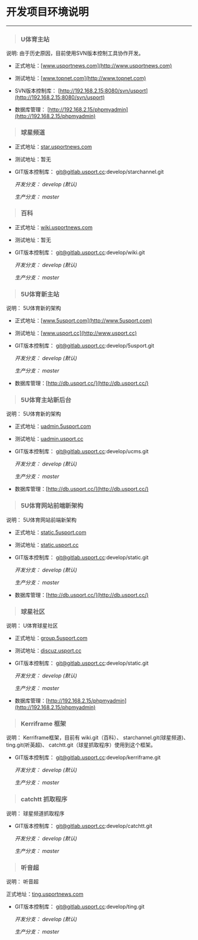 
# 开发项目环境说明 #


----------

> ### **U体育主站** ###

说明: 由于历史原因，目前使用SVN版本控制工具协作开发。


- 正式地址：[www.usportnews.com](http://www.usportnews.com)


- 测试地址：[www.topnet.com](http://www.topnet.com)


- SVN版本控制库： [http://192.168.2.15:8080/svn/usport](http://192.168.2.15:8080/svn/usport)


- 数据库管理： [http://192.168.2.15/phpmyadmin](http://192.168.2.15/phpmyadmin)



> ### **球星频道** ###



- 正式地址：[star.usportnews.com](http://star.usportnews.com)


- 测试地址：暂无


- GIT版本控制库： git@gitlab.usport.cc:develop/starchannel.git

    *开发分支： develop (默认)*

    *生产分支： master*


> ### **百科** ###



- 正式地址：[wiki.usportnews.com](http://wiki.usportnews.com)


- 测试地址：暂无


- GIT版本控制库： git@gitlab.usport.cc:develop/wiki.git

    *开发分支： develop (默认)*

    *生产分支： master*


> ### **5U体育新主站** ###

说明： 5U体育新的架构


- 正式地址：[www.5usport.com](http://www.5usport.com)


- 测试地址：[www.usport.cc](http://www.usport.cc)


- GIT版本控制库： git@gitlab.usport.cc:develop/5usport.git

    *开发分支： develop (默认)*

    *生产分支： master*


- 数据库管理：[http://db.usport.cc/](http://db.usport.cc/)


> ### **5U体育主站新后台** ###

说明： 5U体育新的架构


- 正式地址：[uadmin.5usport.com](http://uadmin.5usport.com)


- 测试地址：[uadmin.usport.cc](http://uadmin.usport.cc)


- GIT版本控制库： git@gitlab.usport.cc:develop/ucms.git

    *开发分支： develop (默认)*

    *生产分支： master*


- 数据库管理：[http://db.usport.cc/](http://db.usport.cc/)


> ### **5U体育网站前端新架构** ###

说明： 5U体育网站前端新架构


- 正式地址：[static.5usport.com](http://static.5usport.com)


- 测试地址：[static.usport.cc](http://static.usport.cc)


- GIT版本控制库： git@gitlab.usport.cc:develop/static.git

    *开发分支： develop (默认)*

    *生产分支： master*


- 数据库管理：[http://db.usport.cc/](http://db.usport.cc/)


> ### **球星社区** ###

说明： U体育球星社区


- 正式地址：[group.5usport.com](http://group.5usport.com)


- 测试地址：[discuz.usport.cc](http://discuz.usport.cc)


- GIT版本控制库： git@gitlab.usport.cc:develop/static.git

    *开发分支： develop (默认)*

    *生产分支： master*


- 数据库管理：[http://192.168.2.15/phpmyadmin](http://192.168.2.15/phpmyadmin)


> ### **Kerriframe 框架** ###

说明： Kerriframe框架，目前有 wiki.git（百科）、 starchannel.git(球星频道)、 ting.git(听英超)、 catchtt.git（球星抓取程序）使用到这个框架。


- GIT版本控制库： git@gitlab.usport.cc:develop/kerriframe.git


    *开发分支： develop (默认)*

    *生产分支： master*


> ### **catchtt 抓取程序** ###

说明： 球星频道抓取程序


- GIT版本控制库： git@gitlab.usport.cc:develop/catchtt.git

    *开发分支： develop (默认)*

    *生产分支： master*


> ### **听音超** ###

说明： 听音超

正式地址：[ting.usportnews.com](http://ting.usportnews.com)

- GIT版本控制库： git@gitlab.usport.cc:develop/ting.git

    *开发分支： develop (默认)*

    *生产分支： master*


